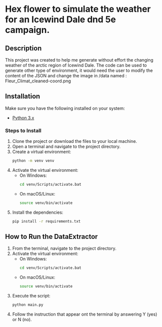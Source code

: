 # Hex flower to simulate the weather for an Icewind Dale dnd 5e campaign.

## Description

This project was created to help me generate without effort the changing weather of the arctic region of Icewind Dale.
The code can be used to generate other type of environment, it would need the user to modify the content of the JSON and
change the image in /data named : Fleur_Climat_cleaned-coord.png

## Installation

Make sure you have the following installed on your system:

- [Python 3.x](https://www.python.org/downloads/)

### Steps to Install

1. Clone the project or download the files to your local machine.
2. Open a terminal and navigate to the project directory.
3. Create a virtual environment:
    ```bash
    python -m venv venv
    ```
4. Activate the virtual environment:
    - On Windows:
        ```bash
        cd venv/Scripts/activate.bat
        ```
    - On macOS/Linux:
        ```bash
        source venv/bin/activate
        ```
5. Install the dependencies:
    ```bash
    pip install -r requirements.txt
    ```

## How to Run the DataExtractor

1. From the terminal, navigate to the project directory.
2. Activate the virtual environment:
    - On Windows:
        ```bash
        cd venv/Scripts/activate.bat
        ```
    - On macOS/Linux:
        ```bash
        source venv/bin/activate
        ```
3. Execute the script:
    ```bash
    python main.py
    ```
4. Follow the instruction that appear ont the terminal by answering Y (yes) or N (no).